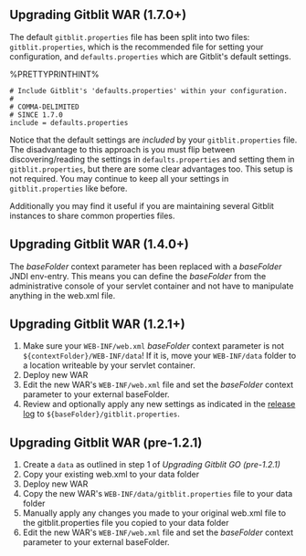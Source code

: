 ## Upgrading Gitblit WAR (1.7.0+)

The default `gitblit.properties` file has been split into two files: `gitblit.properties`, which is the recommended file for setting your configuration, and `defaults.properties` which are Gitblit's default settings.

%PRETTYPRINTHINT%

    # Include Gitblit's 'defaults.properties' within your configuration.
    #
    # COMMA-DELIMITED
    # SINCE 1.7.0
    include = defaults.properties

Notice that the default settings are *included* by your `gitblit.properties` file.  The disadvantage to this approach is you must flip between discovering/reading the settings in `defaults.properties` and setting them in `gitblit.properties`, but there are some clear advantages too.  This setup is not required.  You may continue to keep all your settings in `gitblit.properties` like before.

Additionally you may find it useful if you are maintaining several Gitblit instances to share common properties files.

## Upgrading Gitblit WAR (1.4.0+)

The *baseFolder* context parameter has been replaced with a *baseFolder* JNDI env-entry.  This means you can define the *baseFolder* from the administrative console of your servlet container and not have to manipulate anything in the web.xml file.

## Upgrading Gitblit WAR (1.2.1+)
1. Make sure your `WEB-INF/web.xml` *baseFolder* context parameter is not `${contextFolder}/WEB-INF/data`!
If it is, move your `WEB-INF/data` folder to a location writeable by your servlet container.
2. Deploy new WAR
3. Edit the new WAR's `WEB-INF/web.xml` file and set the *baseFolder* context parameter to your external baseFolder.
4. Review and optionally apply any new settings as indicated in the [release log](releases.html) to `${baseFolder}/gitblit.properties`. 
 
## Upgrading Gitblit WAR (pre-1.2.1)

1. Create a `data` as outlined in step 1 of *Upgrading Gitblit GO (pre-1.2.1)*
2. Copy your existing web.xml to your data folder
3. Deploy new WAR
4. Copy the new WAR's `WEB-INF/data/gitblit.properties` file to your data folder
5. Manually apply any changes you made to your original web.xml file to the gitblit.properties file you copied to your data folder
6. Edit the new WAR's `WEB-INF/web.xml` file and set the *baseFolder* context parameter to your external baseFolder.
